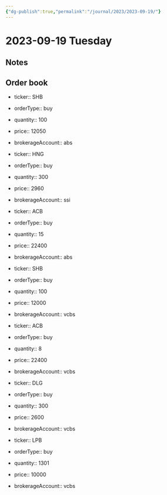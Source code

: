 ```yaml
---
{"dg-publish":true,"permalink":"/journal/2023/2023-09-19/"}
---
```


# 2023-09-19 Tuesday

## Notes

## Order book

- ticker:: SHB
- orderType:: buy
- quantity:: 100
- price:: 12050
- brokerageAccount:: abs

- ticker:: HNG
- orderType:: buy
- quantity:: 300
- price:: 2960
- brokerageAccount:: ssi

- ticker:: ACB
- orderType:: buy
- quantity:: 15
- price:: 22400
- brokerageAccount:: abs

- ticker:: SHB
- orderType:: buy
- quantity:: 100
- price:: 12000
- brokerageAccount:: vcbs

- ticker:: ACB
- orderType:: buy
- quantity:: 8
- price:: 22400
- brokerageAccount:: vcbs

- ticker:: DLG
- orderType:: buy
- quantity:: 300
- price:: 2600
- brokerageAccount:: vcbs

- ticker:: LPB
- orderType:: buy
- quantity:: 1301
- price:: 10000
- brokerageAccount:: vcbs

